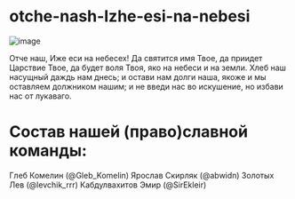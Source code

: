 # otche-nash-Izhe-esi-na-nebesi
![image](https://github.com/GlebKom/otche-nash-Izhe-esi-na-nebesi/assets/113019811/5cbf1504-d3cd-4834-b193-e41fd6782e42)


Отче наш, Иже еси на небесех!
Да святится имя Твое, да приидет Царствие Твое, да будет воля Твоя, яко на небеси и на земли. Хлеб наш насущный даждь нам днесь; и остави нам долги наша, якоже и мы оставляем должником нашим; и не введи нас во искушение, но избави нас от лукаваго.


# Состав нашей (право)славной команды:

Глеб Комелин (@Gleb_Komelin) 
Ярослав Скирляк (@abwidn)
Золотых Лев (@levchik_rrr)
Кабдулвахитов Эмир (@SirEkleir) 